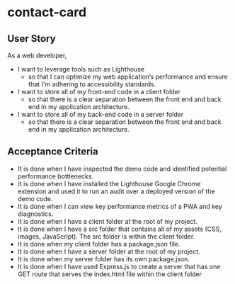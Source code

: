 # contact-card

## User Story

As a web developer, 

- I want to leverage tools such as Lighthouse 
  - so that I can optimize my web application’s performance and ensure that I'm adhering to accessibility standards.
- I want to store all of my front-end code in a client folder 
  - so that there is a clear separation between the front end and back end in my application architecture.
- I want to store all of my back-end code in a server folder 
  - so that there is a clear separation between the front end and back end in my application architecture.
  
## Acceptance Criteria

- It is done when I have inspected the demo code and identified potential performance bottlenecks.
- It is done when I have installed the Lighthouse Google Chrome extension and used it to run an audit over a deployed version of the demo code.
- It is done when I can view key performance metrics of a PWA and key diagnostics.
- It is done when I have a client folder at the root of my project.
- It is done when I have a src folder that contains all of my assets (CSS, images, JavaScript). The src folder is within the client folder.
- It is done when my client folder has a package.json file.
- It is done when I have a server folder at the root of my project.
- It is done when my server folder has its own package.json.
- It is done when I have used Express.js to create a server that has one GET route that serves the index.html file within the client folder
